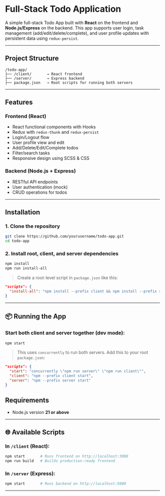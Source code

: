 # Full-Stack Todo Application

A simple full-stack Todo App built with **React** on the frontend and **Node.js/Express** on the backend. This app supports user login, task management (add/edit/delete/complete), and user profile updates with persistent data using `redux-persist`.

---

## Project Structure

```
/todo-app/
├── /client/       → React frontend
├── /server/       → Express backend
├── package.json   → Root scripts for running both servers
```

---

## Features

### Frontend (React)
- React functional components with Hooks
- Redux with `redux-thunk` and `redux-persist`
- Login/Logout flow
- User profile view and edit
- Add/Delete/Edit/Complete todos
- Filter/search tasks
- Responsive design using SCSS & CSS

### Backend (Node.js + Express)
- RESTful API endpoints
- User authentication (mock)
- CRUD operations for todos

---

## Installation

### 1. Clone the repository
```bash
git clone https://github.com/yourusername/todo-app.git
cd todo-app
```

### 2. Install root, client, and server dependencies

```bash
npm install
npm run install-all
```

> Create a root-level script in `package.json` like this:
```json
"scripts": {
  "install-all": "npm install --prefix client && npm install --prefix server"
}
```

---

## 📦 Running the App

### Start both client and server together (dev mode):
```bash
npm start
```

> This uses `concurrently` to run both servers. Add this to your root `package.json`:
```json
"scripts": {
  "start": "concurrently \"npm run server\" \"npm run client\"",
  "client": "npm --prefix client start",
  "server": "npm --prefix server start"
}
```

## Requirements

- Node.js version **21 or above**
---

## 🌐 Available Scripts

### In `/client` (React):

```bash
npm start       # Runs frontend on http://localhost:3000
npm run build   # Builds production-ready frontend
```

### In `/server` (Express):
```bash
npm start       # Runs backend on http://localhost:5000
```

---
